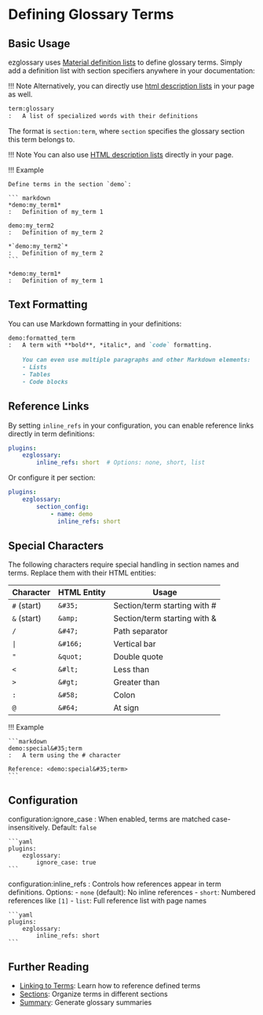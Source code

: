 # Defining Glossary Terms

## Basic Usage

ezglossary uses [Material definition lists](https://squidfunk.github.io/mkdocs-material/reference/lists/)
to define glossary terms. Simply add a definition list with section specifiers anywhere
in your documentation:

!!! Note
    Alternatively, you can directly use [html description lists](https://www.w3schools.com/HTML/html_lists.asp)
    in your page as well.

```markdown
term:glossary
:   A list of specialized words with their definitions
```

The format is `section:term`, where `section` specifies the glossary section
this term belongs to.

!!! Note
    You can also use [HTML description lists](https://www.w3.org/TR/html401/struct/lists.html#h-10.3)
    directly in your page.

!!! Example

    Define terms in the section `demo`:

    ``` markdown
    *demo:my_term1*
    :   Definition of my_term 1

    demo:my_term2
    :   Definition of my_term 2 

    *`demo:my_term2`*
    :   Definition of my_term 2 
    ```

    *demo:my_term1*
    :   Definition of my_term 1

## Text Formatting

You can use Markdown formatting in your definitions:

```markdown
demo:formatted_term
:   A term with **bold**, *italic*, and `code` formatting.
    
    You can even use multiple paragraphs and other Markdown elements:
    - Lists
    - Tables
    - Code blocks
```

## Reference Links

By setting `inline_refs` in your configuration, you can enable reference links
directly in term definitions:

```yaml
plugins:
    ezglossary:
        inline_refs: short  # Options: none, short, list
```

Or configure it per section:

```yaml
plugins:
    ezglossary:
        section_config:
            - name: demo
              inline_refs: short
```

## Special Characters

The following characters require special handling in section names and terms.
Replace them with their HTML entities:

| Character | HTML Entity | Usage |
|-----------|------------|-------|
| `#` (start) | `&#35;` | Section/term starting with # |
| `&` (start) | `&amp;` | Section/term starting with & |
| `/` | `&#47;` | Path separator |
| `\|` | `&#166;` | Vertical bar |
| `"` | `&quot;` | Double quote |
| `<` | `&#lt;` | Less than |
| `>` | `&#gt;` | Greater than |
| `:` | `&#58;` | Colon |
| `@` | `&#64;` | At sign |

!!! Example

    ```markdown
    demo:special&#35;term
    :   A term using the # character

    Reference: <demo:special&#35;term>
    ```

## Configuration

configuration:ignore_case
:   When enabled, terms are matched case-insensitively. Default: `false`

    ```yaml
    plugins:
        ezglossary:
            ignore_case: true
    ```

configuration:inline_refs
:   Controls how references appear in term definitions. Options:
    - `none` (default): No inline references
    - `short`: Numbered references like `[1]`
    - `list`: Full reference list with page names

    ```yaml
    plugins:
        ezglossary:
            inline_refs: short
    ```

## Further Reading

- [Linking to Terms](linking.md): Learn how to reference defined terms
- [Sections](sections.md): Organize terms in different sections
- [Summary](summary.md): Generate glossary summaries
